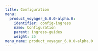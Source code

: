 ```yaml
---
title: Configuration
menu:
  product_voyager_6.0.0-alpha.0:
    identifier: config-ingress
    name: Configuration
    parent: ingress-guides
    weight: 25
menu_name: product_voyager_6.0.0-alpha.0
---
```


